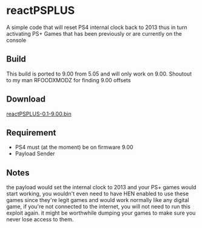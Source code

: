 # reactPSPLUS

A simple code that will reset PS4 internal clock back to 2013 thus in turn activating PS+ Games that has been previously or are currently on the console

## Build
This build is ported to 9.00 from 5.05 and will only work on 9.00. 
Shoutout to my man RFOODXMODZ for finding 9.00 offsets

## Download
[reactPSPLUS-0.1-9.00.bin](https://github.com/Mustafa0436/reactPSPLUS-0.1-9.00/releases/download/01/reactPSPLUS-0.1-9.00.bin)

## Requirement

* PS4 must (at the moment) be on firmware 9.00
* Payload Sender 

## Notes
the payload would set the internal clock to 2013 and your PS+ games would start working,
you wouldn't even need to have HEN enabled to use these games since they're legit games and would work normally like any digital game,
if you're not connected to the internet, you will not need to run this exploit again.
it might be worthwhile dumping your games to make sure you never lose access to them.
